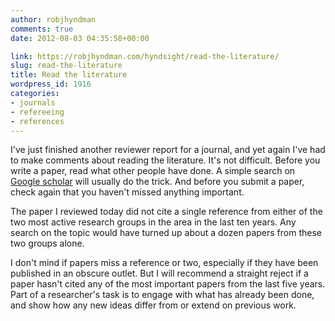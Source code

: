 ```yaml
---
author: robjhyndman
comments: true
date: 2012-08-03 04:35:58+00:00

link: https://robjhyndman.com/hyndsight/read-the-literature/
slug: read-the-literature
title: Read the literature
wordpress_id: 1916
categories:
- journals
- refereeing
- references
---
```


I've just finished another reviewer report for a journal, and yet again I've had to make comments about reading the literature. It's not difficult. Before you write a paper, read what other people have done. A simple search on [Google scholar](http://scholar.google.com/) will usually do the trick. And before you submit a paper, check again that you haven't missed anything important.

The paper I reviewed today did not cite a single reference from either of the two most active research groups in the area in the last ten years. Any search on the topic would have turned up about a dozen papers from these two groups alone.

I don't mind if papers miss a reference or two, especially if they have been published in an obscure outlet. But I will recommend a straight reject if a paper hasn't cited any of the most important papers from the last five years. Part of a researcher's task is to engage with what has already been done, and show how any new ideas differ from or extend on previous work.


